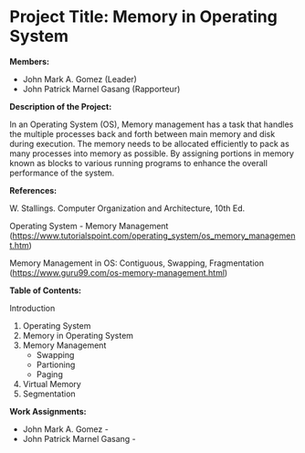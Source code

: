 # Project Title: Memory in Operating System


**Members:**
* John Mark A. Gomez (Leader)
* John Patrick Marnel Gasang (Rapporteur)

**Description of the Project:**

  In an Operating System (OS), Memory management has a task that handles the multiple processes back and forth between main memory and disk during execution. The memory needs to be allocated efficiently to pack as many processes into memory as possible. By assigning portions in memory known as blocks to various running programs to enhance the overall performance of the system.

**References:**

W. Stallings. Computer Organization and Architecture, 10th Ed.

Operating System - Memory Management (https://www.tutorialspoint.com/operating_system/os_memory_management.htm)

Memory Management in OS: Contiguous, Swapping, Fragmentation (https://www.guru99.com/os-memory-management.html)

**Table of Contents:** 

Introduction
1. Operating System
2. Memory in Operating System
3. Memory Management
    * Swapping
    * Partioning
    * Paging
4. Virtual Memory
5. Segmentation

**Work Assignments:**
* John Mark A. Gomez - 
* John Patrick Marnel Gasang -
